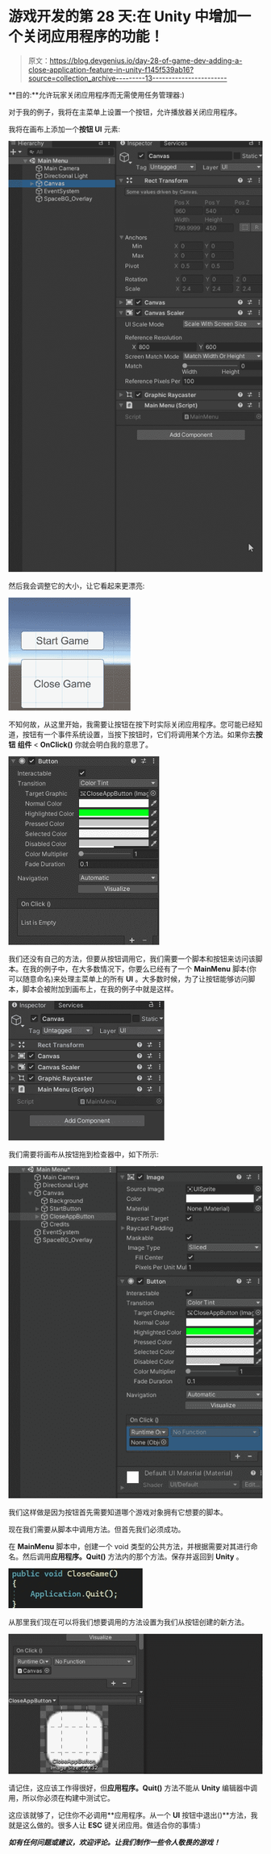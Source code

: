 # 游戏开发的第 28 天:在 Unity 中增加一个关闭应用程序的功能！

> 原文：<https://blog.devgenius.io/day-28-of-game-dev-adding-a-close-application-feature-in-unity-f145f539ab16?source=collection_archive---------13----------------------->

**目的:**允许玩家关闭应用程序而无需使用任务管理器:)

对于我的例子，我将在主菜单上设置一个按钮，允许播放器关闭应用程序。

我将在画布上添加一个**按钮 UI** 元素:

![](img/8e3d3ed01c7f03f27c64c411557589a8.png)

然后我会调整它的大小，让它看起来更漂亮:

![](img/8a195c4306deb2f7664999b5303c9fca.png)

不知何故，从这里开始，我需要让按钮在按下时实际关闭应用程序。您可能已经知道，按钮有一个事件系统设置，当按下按钮时，它们将调用某个方法。如果你去**按钮** **组件** < **OnClick()** 你就会明白我的意思了。

![](img/689409960d31a30abc9489184051ff56.png)

我们还没有自己的方法，但要从按钮调用它，我们需要一个脚本和按钮来访问该脚本。在我的例子中，在大多数情况下，你要么已经有了一个 **MainMenu** 脚本(你可以随意命名)来处理主菜单上的所有 **UI** 。大多数时候，为了让按钮能够访问脚本，脚本会被附加到画布上，在我的例子中就是这样。

![](img/c24e8e5d18a2feeabfe420c94a731e4c.png)

我们需要将画布从按钮拖到检查器中，如下所示:

![](img/e0d137068ceb9dfc2fed77017dd76a74.png)

我们这样做是因为按钮首先需要知道哪个游戏对象拥有它想要的脚本。

现在我们需要从脚本中调用方法。但首先我们必须成功。

在 **MainMenu** 脚本中，创建一个 void 类型的公共方法，并根据需要对其进行命名。然后调用**应用程序。Quit()** 方法内的那个方法。保存并返回到 **Unity** 。

![](img/3e10c4831cd12906b28311639da8957d.png)

从那里我们现在可以将我们想要调用的方法设置为我们从按钮创建的新方法。

![](img/f88e2d51d9044c2ce21d0c3376b69f94.png)

请记住，这应该工作得很好，但**应用程序。Quit()** 方法不能从 **Unity** 编辑器中调用，所以你必须在构建中测试它。

这应该就够了，记住你不必调用**应用程序。从一个 **UI** 按钮中退出()**方法，我就是这么做的。很多人让 **ESC** 键关闭应用。做适合你的事情:)

***如有任何问题或建议，欢迎评论。让我们制作一些令人敬畏的游戏！***